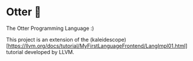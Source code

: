 # Otter 🦦

The Otter Programming Language :)

This project is an extension of the (kaleidescope)[https://llvm.org/docs/tutorial/MyFirstLanguageFrontend/LangImpl01.html] tutorial developed by LLVM.
